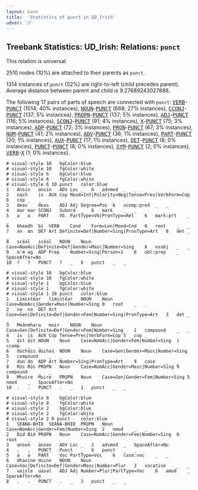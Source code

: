 ```yaml
---
layout: base
title:  'Statistics of punct in UD_Irish'
udver: '2'
---
```


## Treebank Statistics: UD_Irish: Relations: `punct`

This relation is universal.

2510 nodes (10%) are attached to their parents as `punct`.

1314 instances of `punct` (52%) are right-to-left (child precedes parent).
Average distance between parent and child is 9.27689243027888.

The following 17 pairs of parts of speech are connected with `punct`: <tt><a href="ga-pos-VERB.html">VERB</a></tt>-<tt><a href="ga-pos-PUNCT.html">PUNCT</a></tt> (1014; 40% instances), <tt><a href="ga-pos-NOUN.html">NOUN</a></tt>-<tt><a href="ga-pos-PUNCT.html">PUNCT</a></tt> (668; 27% instances), <tt><a href="ga-pos-CCONJ.html">CCONJ</a></tt>-<tt><a href="ga-pos-PUNCT.html">PUNCT</a></tt> (137; 5% instances), <tt><a href="ga-pos-PROPN.html">PROPN</a></tt>-<tt><a href="ga-pos-PUNCT.html">PUNCT</a></tt> (137; 5% instances), <tt><a href="ga-pos-ADJ.html">ADJ</a></tt>-<tt><a href="ga-pos-PUNCT.html">PUNCT</a></tt> (116; 5% instances), <tt><a href="ga-pos-SCONJ.html">SCONJ</a></tt>-<tt><a href="ga-pos-PUNCT.html">PUNCT</a></tt> (91; 4% instances), <tt><a href="ga-pos-X.html">X</a></tt>-<tt><a href="ga-pos-PUNCT.html">PUNCT</a></tt> (75; 3% instances), <tt><a href="ga-pos-ADP.html">ADP</a></tt>-<tt><a href="ga-pos-PUNCT.html">PUNCT</a></tt> (72; 3% instances), <tt><a href="ga-pos-PRON.html">PRON</a></tt>-<tt><a href="ga-pos-PUNCT.html">PUNCT</a></tt> (67; 3% instances), <tt><a href="ga-pos-NUM.html">NUM</a></tt>-<tt><a href="ga-pos-PUNCT.html">PUNCT</a></tt> (41; 2% instances), <tt><a href="ga-pos-ADV.html">ADV</a></tt>-<tt><a href="ga-pos-PUNCT.html">PUNCT</a></tt> (36; 1% instances), <tt><a href="ga-pos-PART.html">PART</a></tt>-<tt><a href="ga-pos-PUNCT.html">PUNCT</a></tt> (20; 1% instances), <tt><a href="ga-pos-AUX.html">AUX</a></tt>-<tt><a href="ga-pos-PUNCT.html">PUNCT</a></tt> (17; 1% instances), <tt><a href="ga-pos-DET.html">DET</a></tt>-<tt><a href="ga-pos-PUNCT.html">PUNCT</a></tt> (8; 0% instances), <tt><a href="ga-pos-PUNCT.html">PUNCT</a></tt>-<tt><a href="ga-pos-PUNCT.html">PUNCT</a></tt> (8; 0% instances), <tt><a href="ga-pos-SYM.html">SYM</a></tt>-<tt><a href="ga-pos-PUNCT.html">PUNCT</a></tt> (2; 0% instances), <tt><a href="ga-pos-VERB.html">VERB</a></tt>-<tt><a href="ga-pos-X.html">X</a></tt> (1; 0% instances).


~~~ conllu
# visual-style 10	bgColor:blue
# visual-style 10	fgColor:white
# visual-style 6	bgColor:blue
# visual-style 6	fgColor:white
# visual-style 6 10 punct	color:blue
1	Ansin	ansin	ADV	Loc	_	6	advmod	_	_
2	nach	is	AUX	Cop	Mood=Int|Polarity=Neg|Tense=Pres|VerbForm=Cop	6	cop	_	_
3	deas	deas	ADJ	Adj	Degree=Pos	6	xcomp:pred	_	_
4	mar	mar	SCONJ	Subord	_	6	mark	_	_
5	a	a	PART	Vb	PartType=Vb|PronType=Rel	6	mark:prt	_	_
6	bheadh	bí	VERB	Cond	Form=Len|Mood=Cnd	0	root	_	_
7	an	an	DET	Art	Definite=Def|Number=Sing|PronType=Art	8	det	_	_
8	scéal	scéal	NOUN	Noun	Case=NomAcc|Definite=Def|Gender=Masc|Number=Sing	6	nsubj	_	_
9	a'm	ag	ADP	Prep	Number=Sing|Person=1	6	obl:prep	_	SpaceAfter=No
10	?	?	PUNCT	?	_	6	punct	_	_

~~~


~~~ conllu
# visual-style 10	bgColor:blue
# visual-style 10	fgColor:white
# visual-style 1	bgColor:blue
# visual-style 1	fgColor:white
# visual-style 1 10 punct	color:blue
1	Limistéar	limistéar	NOUN	Noun	Case=NomAcc|Gender=Masc|Number=Sing	0	root	_	_
2	na	na	DET	Art	Case=Gen|Definite=Def|Gender=Fem|Number=Sing|PronType=Art	3	det	_	_
3	Meánmhara	muir	NOUN	Noun	Case=Gen|Definite=Def|Gender=Fem|Number=Sing	1	compound	_	_
4	is	is	AUX	Cop	Tense=Pres|VerbForm=Cop	5	cop	_	_
5	áit	áit	NOUN	Noun	Case=NomAcc|Gender=Fem|Number=Sing	1	ccomp	_	_
6	dúcháis	dúchas	NOUN	Noun	Case=Gen|Gender=Masc|Number=Sing	5	compound	_	_
7	don	do	ADP	Art	Number=Sing|PronType=Art	9	case	_	_
8	Rós	Rós	PROPN	Noun	Case=NomAcc|Gender=Masc|Number=Sing	9	compound	_	_
9	Mhuire	Muire	PROPN	Noun	Case=Gen|Gender=Fem|Number=Sing	5	nmod	_	SpaceAfter=No
10	.	.	PUNCT	.	_	1	punct	_	_

~~~


~~~ conllu
# visual-style 8	bgColor:blue
# visual-style 8	fgColor:white
# visual-style 2	bgColor:blue
# visual-style 2	fgColor:white
# visual-style 2 8 punct	color:blue
1	SEANA-BHID	SEANA-BHID	PROPN	Noun	Case=NomAcc|Gender=Fem|Number=Sing	2	nmod	_	_
2	Bid	Bid	PROPN	Noun	Case=NomAcc|Gender=Fem|Number=Sing	0	root	_	_
3	anseo	anseo	ADV	Loc	_	2	advmod	_	SpaceAfter=No
4	,	,	PUNCT	Punct	_	6	punct	_	_
5	a	a	PART	Voc	PartType=Voc	6	case:voc	_	_
6	dhaoine	duine	NOUN	Noun	Case=Voc|Definite=Def|Gender=Masc|Number=Plur	2	vocative	_	_
7	uaisle	uasal	ADJ	Adj	Number=Plur|PartType=Voc	6	amod	_	SpaceAfter=No
8	.	.	PUNCT	.	_	2	punct	_	_

~~~


